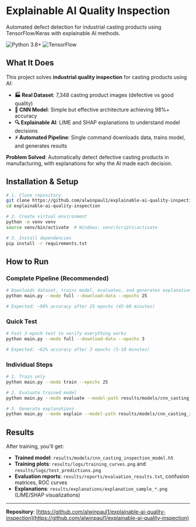# Explainable AI Quality Inspection

Automated defect detection for industrial casting products using TensorFlow/Keras with explainable AI methods.

![Python 3.8+](https://img.shields.io/badge/python-3.8+-blue.svg) ![TensorFlow](https://img.shields.io/badge/TensorFlow-2.13+-orange.svg)

## What It Does

This project solves **industrial quality inspection** for casting products using AI:

- **🏭 Real Dataset**: 7,348 casting product images (defective vs good quality)
- **🤖 CNN Model**: Simple but effective architecture achieving 98%+ accuracy
- **🔍 Explainable AI**: LIME and SHAP explanations to understand model decisions
- **⚡ Automated Pipeline**: Single command downloads data, trains model, and generates results

**Problem Solved**: Automatically detect defective casting products in manufacturing, with explanations for why the AI made each decision.

## Installation & Setup

```bash
# 1. Clone repository
git clone https://github.com/alwinpaul1/explainable-ai-quality-inspection.git
cd explainable-ai-quality-inspection

# 2. Create virtual environment
python -m venv venv
source venv/bin/activate  # Windows: venv\Scripts\activate

# 3. Install dependencies
pip install -r requirements.txt
```

## How to Run

### Complete Pipeline (Recommended)
```bash
# Downloads dataset, trains model, evaluates, and generates explanations
python main.py --mode full --download-data --epochs 25

# Expected: ~98% accuracy after 25 epochs (45-60 minutes)
```

### Quick Test
```bash
# Fast 3-epoch test to verify everything works
python main.py --mode full --download-data --epochs 3

# Expected: ~62% accuracy after 3 epochs (5-10 minutes)
```

### Individual Steps
```bash
# 1. Train only
python main.py --mode train --epochs 25

# 2. Evaluate trained model
python main.py --mode evaluate --model-path results/models/cnn_casting_inspection_model.h5

# 3. Generate explanations
python main.py --mode explain --model-path results/models/cnn_casting_inspection_model.h5
```

## Results

After training, you'll get:
- **Trained model**: `results/models/cnn_casting_inspection_model.h5`
- **Training plots**: `results/logs/training_curves.png` and `results/logs/test_predictions.png`
- **Evaluation reports**: `results/reports/evaluation_results.txt`, confusion matrices, ROC curves
- **Explanations**: `results/explanations/explanation_sample_*.png` (LIME/SHAP visualizations)

---

**Repository**: [https://github.com/alwinpaul1/explainable-ai-quality-inspection](https://github.com/alwinpaul1/explainable-ai-quality-inspection)